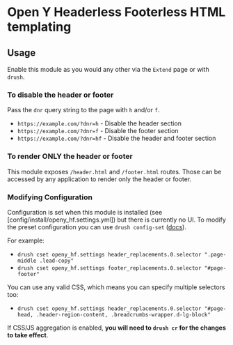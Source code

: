 # Open Y Headerless Footerless HTML templating

## Usage

Enable this module as you would any other via the `Extend` page or with `drush`.

### To disable the header or footer

Pass the `dnr` query string to the page with `h` and/or `f`.

- `https://example.com/?dnr=h` - Disable the header section
- `https://example.com/?dnr=f` - Disable the footer section
- `https://example.com/?dnr=hf` - Disable the header and footer section

### To render ONLY the header or footer

This module exposes `/header.html` and `/footer.html` routes. Those can be
accessed by any application to render only the header or footer.

### Modifying Configuration

Configuration is set when this module is installed
(see [config/install/openy_hf.settings.yml]) but there is currently no UI.
To modify the preset configuration you can use `drush config-set`
([docs](https://drushcommands.com/drush-8x/config/config-set/)).

For example:
- `drush cset openy_hf.settings header_replacements.0.selector ".page-middle .lead-copy"`
- `drush cset openy_hf.settings footer_replacements.0.selector "#page-footer"`

You can use any valid CSS, which means you can specify multiple selectors too:
- `drush cset openy_hf.settings header_replacements.0.selector "#page-head, .header-region-content, .breadcrumbs-wrapper.d-lg-block"`

If CSS/JS aggregation is enabled, **you will need to `drush cr` for the changes to take effect**.
